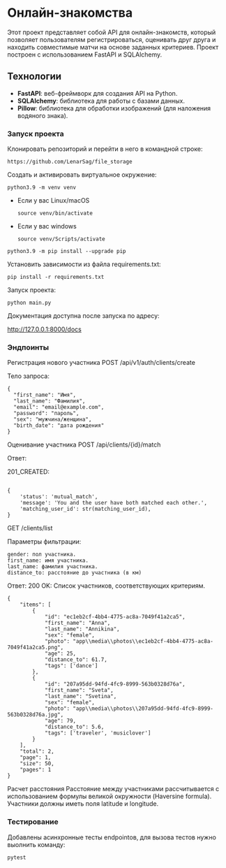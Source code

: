 # Онлайн-знакомства

Этот проект представляет собой API для онлайн-знакомств, который позволяет пользователям регистрироваться, оценивать друг друга и находить совместимые матчи на основе заданных критериев. Проект построен с использованием FastAPI и SQLAlchemy.

## Технологии

- **FastAPI**: веб-фреймворк для создания API на Python.
- **SQLAlchemy**: библиотека для работы с базами данных.
- **Pillow**: библиотека для обработки изображений (для наложения водяного знака).


### Запуск проекта

Клонировать репозиторий и перейти в него в командной строке: 
```
https://github.com/LenarSag/file_storage
```
Cоздать и активировать виртуальное окружение: 
```
python3.9 -m venv venv 
```
* Если у вас Linux/macOS 

    ```
    source venv/bin/activate
    ```
* Если у вас windows 
 
    ```
    source venv/Scripts/activate
    ```
```
python3.9 -m pip install --upgrade pip
```
Установить зависимости из файла requirements.txt:
```
pip install -r requirements.txt
```

Запуск проекта:
```
python main.py
```


Документация доступна после запуска по адресу:

http://127.0.0.1:8000/docs



### Эндпоинты
Регистрация нового участника
POST /api/v1/auth/clients/create

Тело запроса:

```
{
  "first_name": "Имя",
  "last_name": "Фамилия",
  "email": "email@example.com",
  "password": "пароль",
  "sex": "мужчина/женщина",
  "birth_date": "дата рождения"
}
```

Оценивание участника
POST /api/clients/{id}/match

Ответ:

201_CREATED:

```

{
    'status': 'mutual_match',
    'message': 'You and the user have both matched each other.',
    'matching_user_id': str(matching_user_id),
}
```

GET /clients/list

Параметры фильтрации:

```
gender: пол участника.
first_name: имя участника.
last_name: фамилия участника.
distance_to: расстояние до участника (в км)
```

Ответ:
200 OK: Список участников, соответствующих критериям.

```
{
    "items": [
        {
            "id": "ec1eb2cf-4bb4-4775-ac8a-7049f41a2ca5",
            "first_name": "Anna",
            "last_name": "Annikina",
            "sex": "female",
            "photo": "app\\media\\photos\\ec1eb2cf-4bb4-4775-ac8a-7049f41a2ca5.png",
            "age": 25,
            "distance_to": 61.7,
            "tags": ['dance']
        },
        {
            "id": "207a95dd-94fd-4fc9-8999-563b0328d76a",
            "first_name": "Sveta",
            "last_name": "Svetina",
            "sex": "female",
            "photo": "app\\media\\photos\\207a95dd-94fd-4fc9-8999-563b0328d76a.jpg",
            "age": 79,
            "distance_to": 5.6,
            "tags": ['traveler', 'musiclover']
        }
    ],
    "total": 2,
    "page": 1,
    "size": 50,
    "pages": 1
}
```

Расчет расстояния
Расстояние между участниками рассчитывается с использованием формулы великой окружности (Haversine formula). Участники должны иметь поля latitude и longitude.

### Тестирование

Добавлены асинхронные тесты endpointов, для вызова тестов нужно выолнить команду:

```
pytest
```